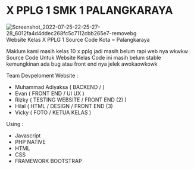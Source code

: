 # X PPLG 1 SMK 1 PALANGKARAYA
![Screenshot_2022-07-25-22-25-27-28_6012fa4d4ddec268fc5c7112cbb265e7-removebg](https://user-images.githubusercontent.com/110284922/181905371-dc21d0a5-f364-4db6-88a3-94a833762d03.png)
Website Kelas X PPLG 1 Source Code 
Kota = Palangkaraya

Maklum kami masih kelas 10 x pplg jadi masih belum rapi web nya wkwkw
Source Code Untuk Website Kelas 
Code ini masih belum stable kemungkinan ada bug atau front end nya jelek awokaowkowk

Team Devpeloment Website : 
- Muhammad Adiyaksa ( BACKEND / )
- Evan ( FRONT END / UI UX )
- Rizky ( TESTING WEBSITE / FRONT END (2) )
- Hilal (  HTML / DESIGN / FRONT END (3)
- Vicky ( FOTO / KETUA KELAS )

Using :
- Javascript
- PHP NATIVE
- HTML 
- CSS
- FRAMEWORK BOOTSTRAP
